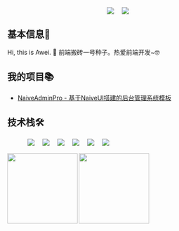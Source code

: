## 

<!-- 个人资料 -->
<p align="center"> 
<a href="https://www.xhany.cn/" target="_blank"><img  align="center" src="https://img.shields.io/badge/Blog-博客-%230d7fbf?style=flat"/></a>&emsp;
<a href="https://komarev.com/ghpvc/?username=AZCodingAccount&abbreviated=true" target="_blank"><img align="center" src="https://komarev.com/ghpvc/?username=linsxw&abbreviated=true"/></a>
</p>

## 基本信息👤    
Hi, this is Awei. :wave:
前端搬砖一号种子。热爱前端开发~🤓

## 我的项目📚
- [NaiveAdminPro - 基于NaiveUI搭建的后台管理系统模板](https://github.com/linsxw/naive-admin-pro)

## 技术栈🛠️
<p align="left"> 
      &emsp;&emsp;&emsp;
      <!-- 前端 -->
      <a href="#"><img src="https://img.shields.io/badge/Vue.js-35495e.svg?style=flat-square&logo=vue.js&logoColor=4FC08D" ></a>&emsp;
      <a href="#"><img src="https://img.shields.io/badge/React-20232a.svg?style=flat-square&logo=react&logoColor=61DAFB" ></a>&emsp;
      <a href="#"><img src="https://img.shields.io/badge/TypeScript-007ACC.svg?style=flat-square&logo=typescript&logoColor=white" ></a>&emsp;
      <!-- 后端和数据库 -->
      <a href="#"><img src="https://img.shields.io/badge/Java-ED8B00?style=flat-square&logo=openjdk&logoColor=white" ></a>&emsp;
      <a href="#"><img src="https://img.shields.io/badge/MySQL-00000F?style=flat-square&logo=mysql&logoColor=white" ></a>&emsp;
      <a href="#"><img src="https://img.shields.io/badge/redis-%23DD0031.svg?&style=flat-square&logo=redis&logoColor=white" ></a>&emsp;
</p>

<img height="160px" align="left" src="https://github-readme-stats.vercel.app/api?username=linsxw&locale=cn&line_height=21&show_icons=true&theme=&rank_icon=default&custom_title=我的统计数据"/>
<img height="160px" align="left" src="https://github-readme-stats.vercel.app/api/top-langs/?username=linsxw&include_all_commits=true&locale=cn&line_height=33&theme=&langs_count=6&layout=compact&custom_title=我的常用语言"/>





